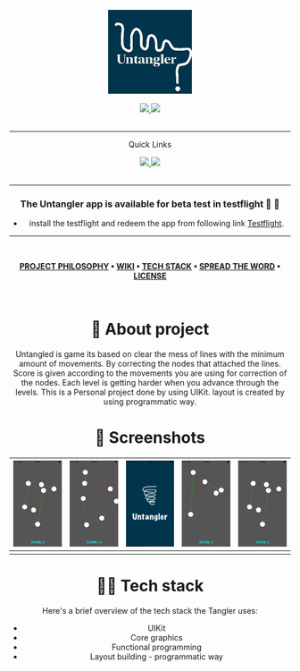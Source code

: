 <div align='center'>

![Untangler](untangler.jpeg)

<div align='center'>
  
<a href=''>
  
<img src='https://img.shields.io/badge/Version-1.0-yellow'>
  
</a>
  
<a href=''>
  
<img src='https://img.shields.io/badge/Platform-iOS%20%7C%2015.3-brightgreen'>
  
</a>
  
</div>

<br />

---

<div align='center'>
  
Quick Links
  <br />
<a href=''>
  
<img src='https://img.shields.io/badge/Testflight-build%201.0-blue'>
  
</a>
  
<a href=''>
  
<img src='https://img.shields.io/badge/More%20details-Visit-green'>
  
</a>

  
<br />
  
<br />
  
</div>

---

### The Untangler app is available for beta test in testflight 🥳 🚀

- install the testflight and redeem the app from following link [Testflight](https://testflight.apple.com/join/wmZyBeT3).

---

<br />

<div align="center">

**[PROJECT PHILOSOPHY](https://github.com/chroline/well_app#-project-philosophy) • 
[WIKI](https://github.com/chroline/well_app#-wiki) • 
[TECH STACK](https://github.com/chroline/well_app#-tech-stack) • 
[SPREAD THE WORD](https://github.com/chroline/well_app#-spread-the-word) • 
[LICENSE](https://github.com/chroline/well_app#%EF%B8%8F-license)**

</div>

<br />

# 🧐 About project

> 
Untangled is game its based on clear the mess of lines with the minimum amount of movements. By correcting the nodes that attached the lines. Score is given according to the movements you are using for correction of the nodes. Each level is getting harder when you advance through the levels. This is a Personal project done by using UIKit. layout is created by using programmatic way.




# 🌟 Screenshots 
|  ![Untangler](Screenshots/sc1.png)   |   ![Untangler](Screenshots/sc2.png)	|   ![Untangler](Screenshots/sc3.png)	|   ![Untangler](Screenshots/sc4.png)	|   ![Untangler](Screenshots/sc1.png)	|
|---	|---	|---	|---	|---	|
|   	|   	|   	|   	|   	|
 	

# 👨‍💻 Tech stack

Here's a brief overview of the tech stack the Tangler uses:

- UIKit
-  Core graphics
- Functional programming
- Layout building - programmatic way



<br />



<br />

